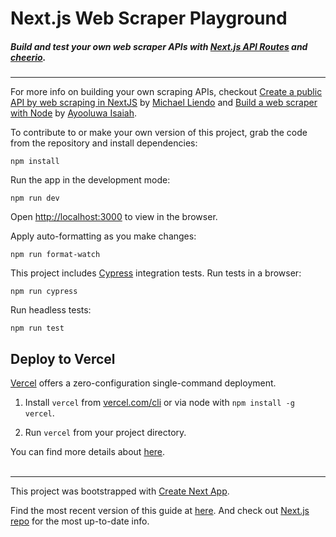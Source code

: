 # Next.js Web Scraper Playground

##### Build and test your own web scraper APIs with [Next.js API Routes](https://nextjs.org/docs/api-routes/introduction) and [cheerio](https://cheerio.js.org).

----

For more info on building your own scraping APIs, checkout [Create a public API by web scraping in NextJS](https://dev.to/mtliendo/create-a-public-api-by-web-scraping-in-nextjs-2f5n) by [Michael Liendo](https://twitter.com/mtliendo) and [Build a web scraper with Node](https://pusher.com/tutorials/web-scraper-node/) by [Ayooluwa Isaiah](https://twitter.com/ayisaiah).

To contribute to or make your own version of this project, grab the code from the repository and install dependencies:

```
npm install
```

Run the app in the development mode:

```
npm run dev
```

Open [http://localhost:3000](http://localhost:3000) to view in the browser.

Apply auto-formatting as you make changes:

```
npm run format-watch
```

This project includes [Cypress](https://www.cypress.io/) integration tests. Run tests in a browser:

```
npm run cypress
```

Run headless tests:

```
npm run test
```

## Deploy to Vercel

[Vercel](https://vercel.com) offers a zero-configuration single-command deployment.

1. Install `vercel` from [vercel.com/cli](https://vercel.com/cli) or via node with `npm install -g vercel`.

2. Run `vercel` from your project directory.

You can find more details about [here](https://vercel.com/cli).
<br>
<br>

----

This project was bootstrapped with [Create Next App](https://github.com/segmentio/create-next-app).

Find the most recent version of this guide at [here](https://github.com/segmentio/create-next-app/blob/master/lib/templates/default/README.md). And check out [Next.js repo](https://github.com/zeit/next.js) for the most up-to-date info.
<br>
<br>